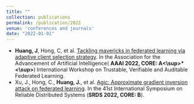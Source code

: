 ```yaml
---
title: ""
collection: publications
permalink: /publication/2022
venue: 'conferences and journals'
date: "2022-01-01"
---
```


- **Huang, J**, Hong, C, et al. [Tackling mavericks in federated learning via adaptive client selection strategy](https://federated-learning.org/fl-aaai-2022/Papers/FL-AAAI-22_paper_4.pdf). In the Association for the Advancement of Artificial Intelligence( **AAAI 2022, CORE: A<\sup>*<\sup>**) International Workshop on Trustable, Verifiable and Auditable Federated Learning.
- Xu, J., Hong, C., **Huang, J.**, et al. [Agic: Approximate gradient inversion attack on federated learning](https://ieeexplore.ieee.org/abstract/document/9996844). In the 41st International Symposium on Reliable Distributed Systems (**SRDS 2022, CORE: B**).
